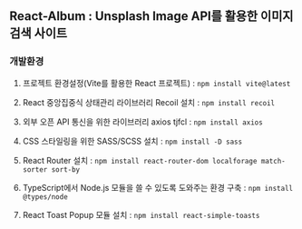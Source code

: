 ## React-Album : Unsplash Image API를 활용한 이미지 검색 사이트

### 개발환경

1. 프로젝트 환경설정(Vite를 활용한 React 프로젝트) : `npm install vite@latest` <br />

2. React 중앙집중식 상태관리 라이브러리 Recoil 설치 : `npm install recoil` <br />

3. 외부 오픈 API 통신을 위한 라이브러리 axios tjfcl : `npm install axios` <br />

4. CSS 스타일링을 위한 SASS/SCSS 설치 : `npm install -D sass` <br />

5. React Router 설치 : `npm install react-router-dom localforage match-sorter sort-by` <br />

6. TypeScript에서 Node.js 모듈을 쓸 수 있도록 도와주는 환경 구축 : `npm install @types/node` <br />

7. React Toast Popup 모듈 설치 : `npm install react-simple-toasts` <br />
